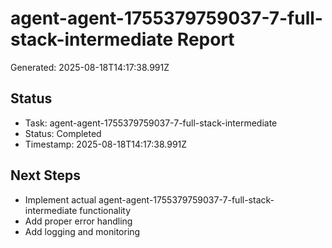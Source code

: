 # agent-agent-1755379759037-7-full-stack-intermediate Report

Generated: 2025-08-18T14:17:38.991Z

## Status
- Task: agent-agent-1755379759037-7-full-stack-intermediate
- Status: Completed
- Timestamp: 2025-08-18T14:17:38.991Z

## Next Steps
- Implement actual agent-agent-1755379759037-7-full-stack-intermediate functionality
- Add proper error handling
- Add logging and monitoring
